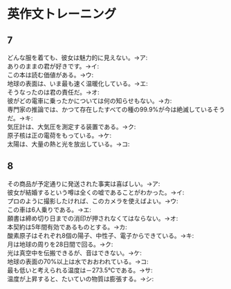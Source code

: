# 英作文トレーニング

## 7
どんな服を着ても、彼女は魅力的に見えない。→ア: <!-- hole No clothes make her look attractive -->  
ありのままの君が好きです。→イ: <!-- hole I love tou as you are -->  
この本は読む価値がある。→ウ: <!-- hole This book is worth reading -->  
地球の表面は、いま最も速く温暖化している。→エ: <!-- hole The surface of the earth is warming faster than before -->  
そうなったのは君の責任だ。→オ: <!-- hole It is your fault that it happened -->  
彼がどの電車に乗ったかについては何の知らせもない。→カ: <!-- hole Word won't come about which train he has taken -->  
専門家の推論では、かつて存在したすべての種の99.9%が今は絶滅しているそうだ。→キ: <!-- hole According to experts estimates, 99.9% of all species that once existed are now extinct -->  
気圧計は、大気圧を測定する装置である。→ク: <!-- hole Barometers are devices used to measur atmospheric pressure -->  
原子核は正の電荷をもっている。→ケ: <!-- hole An atomic mucleus has a positive charge -->  
太陽は、大量の熱と光を放出している。→コ: <!-- hole The sun emits a lot of heat and light -->

## 8
その商品が予定通りに発送された事実は喜ばしい。→ア: <!-- hole It is a matter for joy that the goods have been shiped on schedule -->  
彼女が結婚するという噂は全くの嘘であることがわかった。→イ: <!-- hole The rumor that she will get married turned out to be false -->  
プロのように撮影したければ、このカメラを使えばよい。→ウ: <!-- hole Using this camera, you can take a photographs like a professional -->  
この車は6人乗りである。→エ: <!-- hole The car takes six people -->  
願書は締め切り日までの消印が押されなくてはならない。→オ: <!-- hole The application document shall be postmarked on or before the deadline -->  
本契約は5年間有効であるものとする。→カ: <!-- hole The contract holds good for five years -->  
酸素原子はそれぞれ8個の陽子、中性子、電子からできている。→キ: <!-- hole A oxygen atom has 8 protons, 8 neutrons, and 8 electrons -->  
月は地球の周りを28日間で回る。→ク: <!-- hole The Moon takes around 28 days to orbit the Earth -->  
光は真空中を伝搬できるが、音はできない。→ケ: <!-- hole  Light can travel in a vacuum, but Sound cannot -->  
地球の表面の70%以上は水でおおわれている。→コ: <!-- hole More than 70 percent of the earth's surface is covered with water. -->  
最も低いと考えられる温度は－273.5℃である。→サ: <!-- hole The lowest possible temperature is -273.15 degrees Celsius -->  
温度が上昇すると、たいていの物質は膨張する。→シ: <!-- hole A high temperature expands most things -->